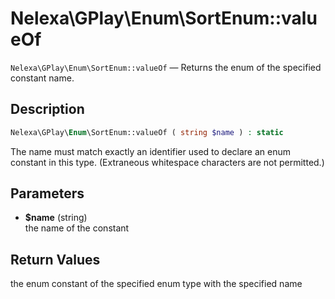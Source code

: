 # Nelexa\GPlay\Enum\SortEnum::valueOf
`Nelexa\GPlay\Enum\SortEnum::valueOf` — Returns the enum of the specified constant name.

## Description
```php
Nelexa\GPlay\Enum\SortEnum::valueOf ( string $name ) : static
```
The name must match exactly an identifier used to declare an enum constant
in this type. (Extraneous whitespace characters are not permitted.)

## Parameters
* **$name** (string)  
the name of the constant

## Return Values
the enum constant of the specified enum type with the specified name

